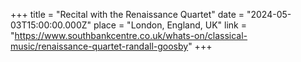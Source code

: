 +++
title = "Recital with the Renaissance Quartet"
date = "2024-05-03T15:00:00.000Z"
place = "London, England, UK"
link = "https://www.southbankcentre.co.uk/whats-on/classical-music/renaissance-quartet-randall-goosby"
+++


